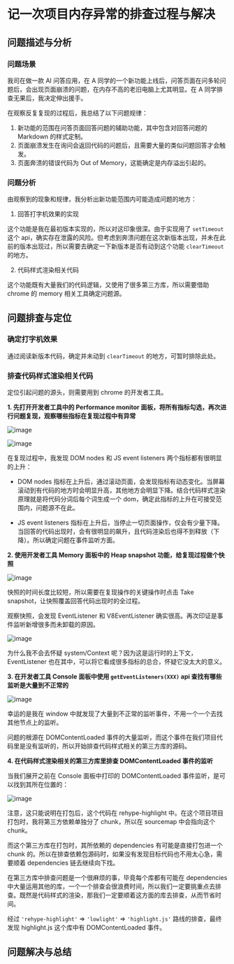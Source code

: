 # 记一次项目内存异常的排查过程与解决

## 问题描述与分析

### 问题场景

我司在做一款 AI 问答应用，在 A 同学的一个新功能上线后，问答页面在问多轮问题后，会出现页面崩溃的问题，在内存不高的老旧电脑上尤其明显。在 A 同学排查无果后，我决定伸出援手。

在观察反复复现的过程后，我总结了以下问题规律：

1. 新功能的范围在问答页面回答问题的辅助功能，其中包含对回答问题的 Markdown 的样式定制。
2. 页面崩溃发生在询问会返回代码的问题后，且需要大量的类似问题回答才会触发。
3. 页面奔溃的错误代码为 Out of Memory，这能确定是内存溢出引起的。

### 问题分析

由观察到的现象和规律，我分析出新功能范围内可能造成问题的地方：

1. 回答打字机效果的实现

这个功能是我在最初版本实现的，所以对这印象很深。由于实现用了 `setTimeout` 这个 api，确实存在泄露的风险。但考虑到奔溃问题在这次新版本出现，并未在此前的版本出现过，所以需要去确定一下新版本是否有动到这个功能 `clearTimeout` 的地方。

2. 代码样式渲染相关代码

这个功能既有大量我们的代码逻辑，又使用了很多第三方库，所以需要借助 chrome 的 memory 相关工具确定问题源。

## 问题排查与定位

### 确定打字机效果

通过阅读新版本代码，确定并未动到 `clearTimeout` 的地方，可暂时排除此处。

### 排查代码样式渲染相关代码

定位引起问题的源头，则需要用到 chrome 的开发者工具。

**1. 先打开开发者工具中的 Performance monitor 面板，将所有指标勾选，再次进行问题复现，观察哪些指标在复现过程中有异常**

![image](https://github.com/user-attachments/assets/85008f7a-dff9-4380-8fae-5cac5f22ca83)

![image](https://github.com/user-attachments/assets/ffa3e87a-f44d-44b5-a4c8-25212779259b)

在复现过程中，我发现 DOM nodes 和 JS event listeners 两个指标都有很明显的上升：

- DOM nodes 指标在上升后，通过滚动页面，会发现指标有动态变化。当屏幕滚动到有代码的地方时会明显升高，其他地方会明显下降。结合代码样式渲染原理就是将代码分词后每个词生成一个 dom，确定此指标的上升在可接受范围内，问题源不在此。

- JS event listeners 指标在上升后，当停止一切页面操作，仅会有少量下降。当回答的代码出现时，会有很明显的飙升，且代码渲染后也得不到释放（下降）。所以确定问题在事件监听方面。

**2. 使用开发者工具 Memory 面板中的 Heap snapshot 功能，给复现过程做个快照**

![image](https://github.com/user-attachments/assets/ecb164a7-697c-47e2-9172-c8dd6786662e)

快照的时间长度比较短，所以需要在复现操作的关键操作时点击 Take snapshot，让快照覆盖回答代码出现时的全过程。

观察快照，会发现 EventListener 和 V8EventListener 确实很高。再次印证是事件监听新增很多而未卸载的原因。

![image](https://github.com/user-attachments/assets/52bf6705-2ae4-47b3-a3b2-695fe5df8775)

为什么我不会去怀疑 system/Context 呢？因为这是运行时的上下文，EventListener 也在其中，可以将它看成很多指标的总合，怀疑它没太大的意义。

**3. 在开发者工具 Console 面板中使用 `getEventListeners(XXX)` api 查找有哪些监听是大量到不正常的**

![image](https://github.com/user-attachments/assets/e48c0eae-a720-4f4e-8a60-3079e9b4ded6)

幸运的是我在 window 中就发现了大量到不正常的监听事件，不用一个一个去找其他节点上的监听。

问题的根源在 DOMContentLoaded 事件的大量监听，而这个事件在我们项目代码里是没有监听的，所以开始排查代码样式相关的第三方库的源码。

**4. 在代码样式渲染相关的第三方库里排查 DOMContentLoaded 事件的监听**

当我们展开之前在 Console 面板中打印的 DOMContentLoaded 事件监听，是可以找到其所在位置的：

![image](https://github.com/user-attachments/assets/b7ffe84e-2a74-4aaf-bb9f-8cbf12c79add)

注意，这只能说明在打包后，这个代码在 rehype-highlight 中。在这个项目项目打包时，我将第三方依赖单独分了 chunk，所以在 sourcemap 中会指向这个 chunk。

而这个第三方库在打包时，其所依赖的 dependencies 有可能是直接打包进一个 chunk 的。所以在排查依赖包源码时，如果没有发现目标代码也不用太心急，需要顺着 dependencies 链去继续向下找。

在第三方库中排查问题是一个很麻烦的事，毕竟每个库都有可能在 dependencies 中大量运用其他的库，一个一个排查会很浪费时间，所以我们一定要挑重点去排查。既然是代码样式的渲染，那我们一定要顺着这方面的库去排查，从而节省时间。

经过 `'rehype-highlight'` => `'lowlight'` => `'highlight.js'` 路线的排查，最终发现 highlight.js 这个库中有 DOMContentLoaded 事件。

## 问题解决与总结
